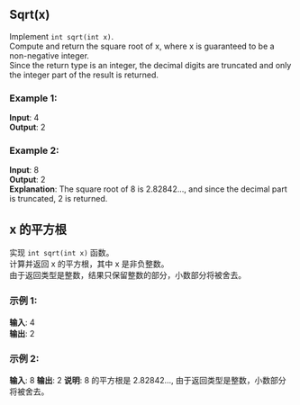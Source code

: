 ## Sqrt(x)
Implement <code>int sqrt(int x)</code>.  
Compute and return the square root of x, where x is guaranteed to be a non-negative integer.  
Since the return type is an integer, the decimal digits are truncated and only the integer part of the result is returned.

### Example 1:
__Input__: 4  
__Output__: 2  

### Example 2:
__Input__: 8  
__Output__: 2  
__Explanation__: The square root of 8 is 2.82842..., and since the decimal part is truncated, 2 is returned.

## x 的平方根

实现 <code>int sqrt(int x)</code> 函数。  
计算并返回 x 的平方根，其中 x 是非负整数。  
由于返回类型是整数，结果只保留整数的部分，小数部分将被舍去。  

### 示例 1:

__输入__: 4  
__输出__: 2  

### 示例 2:

__输入__: 8
__输出__: 2
__说明__: 8 的平方根是 2.82842..., 由于返回类型是整数，小数部分将被舍去。 